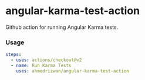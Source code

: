 # angular-karma-test-action

Github action for running Angular Karma tests.

### Usage

```yml
steps:
  - uses: actions/checkout@v2
  - name: Run Karma Tests
    uses: ahmedrizwan/angular-karma-test-action
```
